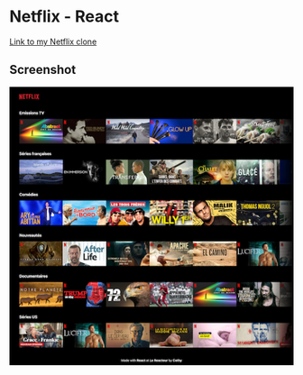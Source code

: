 # Netflix - React

[Link to my Netflix clone](https://netflix-cathy.netlify.app/)

## Screenshot

![screen_netflix](https://github.com/csengmany/netflix-react/blob/main/src/assets/images/netflix.png)
